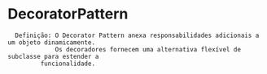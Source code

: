 # DecoratorPattern


	  Definição: O Decorator Pattern anexa responsabilidades adicionais a um objeto dinamicamente. 
	             Os decoradores fornecem uma alternativa flexível de subclasse para estender a 
		     funcionalidade.
